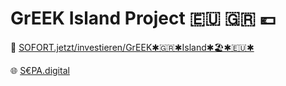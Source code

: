 # GrEEK Island Project 🇪🇺 🇬🇷 💶

🌱 [SOFORT.jetzt/investieren/GrEEK✱🇬🇷✱Island✱🏖️✱🇪🇺✱](https://sofort.jetzt/investieren/GrEEK-Island)

🌐 [S€PA.digital](https://SEPA.digital)

